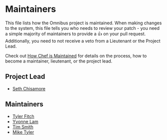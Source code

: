 # Maintainers

This file lists how the Omnibus project is maintained. When making changes
to the system, this file tells you who needs to review your patch - you need a
simple majority of maintainers to provide a :+1: on your pull request. Additionally,
you need to not receive a veto from a Lieutenant or the Project Lead.

Check out
[How Chef is Maintained](https://github.com/chef/chef-rfc/blob/master/rfc030-maintenance-policy.md#how-the-project-is-maintained)
for details on the process, how to become a maintainer, lieutenant, or the
project lead.

## Project Lead

* [Seth Chisamore](https://github.com/schisamo)

## Maintainers

* [Tyler Fitch](http://github.com/tfitch)
* [Yvonne Lam](http://github.com/yzl)
* [Tim Smith](https://github.com/tas50)
* [Mike Tyler](https://github.com/mtyler)

